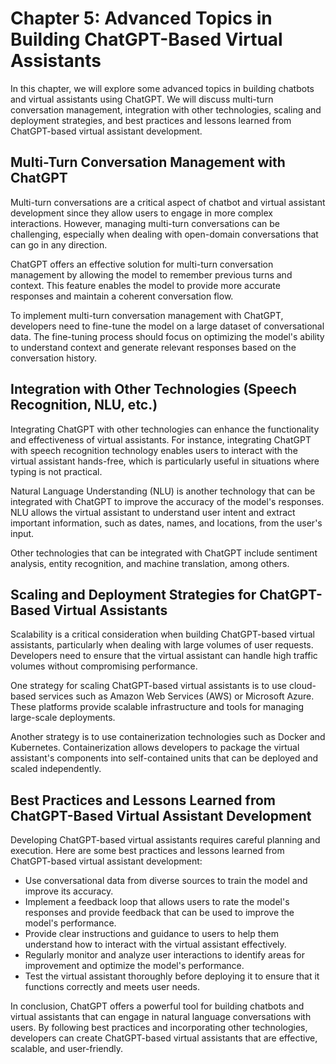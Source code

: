 Chapter 5: Advanced Topics in Building ChatGPT-Based Virtual Assistants
=======================================================================

In this chapter, we will explore some advanced topics in building chatbots and virtual assistants using ChatGPT. We will discuss multi-turn conversation management, integration with other technologies, scaling and deployment strategies, and best practices and lessons learned from ChatGPT-based virtual assistant development.

Multi-Turn Conversation Management with ChatGPT
-----------------------------------------------

Multi-turn conversations are a critical aspect of chatbot and virtual assistant development since they allow users to engage in more complex interactions. However, managing multi-turn conversations can be challenging, especially when dealing with open-domain conversations that can go in any direction.

ChatGPT offers an effective solution for multi-turn conversation management by allowing the model to remember previous turns and context. This feature enables the model to provide more accurate responses and maintain a coherent conversation flow.

To implement multi-turn conversation management with ChatGPT, developers need to fine-tune the model on a large dataset of conversational data. The fine-tuning process should focus on optimizing the model's ability to understand context and generate relevant responses based on the conversation history.

Integration with Other Technologies (Speech Recognition, NLU, etc.)
-------------------------------------------------------------------

Integrating ChatGPT with other technologies can enhance the functionality and effectiveness of virtual assistants. For instance, integrating ChatGPT with speech recognition technology enables users to interact with the virtual assistant hands-free, which is particularly useful in situations where typing is not practical.

Natural Language Understanding (NLU) is another technology that can be integrated with ChatGPT to improve the accuracy of the model's responses. NLU allows the virtual assistant to understand user intent and extract important information, such as dates, names, and locations, from the user's input.

Other technologies that can be integrated with ChatGPT include sentiment analysis, entity recognition, and machine translation, among others.

Scaling and Deployment Strategies for ChatGPT-Based Virtual Assistants
----------------------------------------------------------------------

Scalability is a critical consideration when building ChatGPT-based virtual assistants, particularly when dealing with large volumes of user requests. Developers need to ensure that the virtual assistant can handle high traffic volumes without compromising performance.

One strategy for scaling ChatGPT-based virtual assistants is to use cloud-based services such as Amazon Web Services (AWS) or Microsoft Azure. These platforms provide scalable infrastructure and tools for managing large-scale deployments.

Another strategy is to use containerization technologies such as Docker and Kubernetes. Containerization allows developers to package the virtual assistant's components into self-contained units that can be deployed and scaled independently.

Best Practices and Lessons Learned from ChatGPT-Based Virtual Assistant Development
-----------------------------------------------------------------------------------

Developing ChatGPT-based virtual assistants requires careful planning and execution. Here are some best practices and lessons learned from ChatGPT-based virtual assistant development:

* Use conversational data from diverse sources to train the model and improve its accuracy.
* Implement a feedback loop that allows users to rate the model's responses and provide feedback that can be used to improve the model's performance.
* Provide clear instructions and guidance to users to help them understand how to interact with the virtual assistant effectively.
* Regularly monitor and analyze user interactions to identify areas for improvement and optimize the model's performance.
* Test the virtual assistant thoroughly before deploying it to ensure that it functions correctly and meets user needs.

In conclusion, ChatGPT offers a powerful tool for building chatbots and virtual assistants that can engage in natural language conversations with users. By following best practices and incorporating other technologies, developers can create ChatGPT-based virtual assistants that are effective, scalable, and user-friendly.
